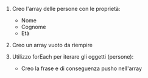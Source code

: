1) Creo l'array delle persone con le proprietà:
    - Nome
    - Cognome
    - Età

2) Creo un array vuoto da riempire

3) Utilizzo forEach per iterare gli oggetti (persone):
    - Creo la frase e di conseguenza pusho nell'array
